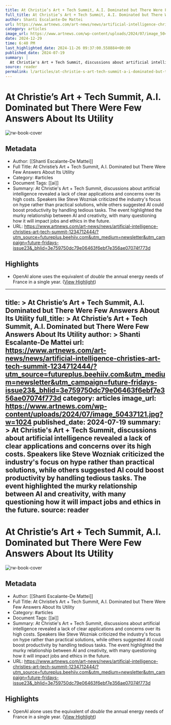 ```yaml
---
title: At Christie’s Art + Tech Summit, A.I. Dominated but There Were Few Answers About Its Utility
full_title: At Christie’s Art + Tech Summit, A.I. Dominated but There Were Few Answers About Its Utility
author: Shanti Escalante-De Mattei
url: https://www.artnews.com/art-news/news/artificial-intelligence-christies-art-tech-summit-1234712444/?utm_source=futureplus.beehiiv.com&utm_medium=newsletter&utm_campaign=future-fridays-issue23&_bhlid=3e759750dc79e06463f6ebf7e356ae07074f773d
category: articles
image_url: https://www.artnews.com/wp-content/uploads/2024/07/image_50437121.jpg?w=1024
date: 2024-12-29
time: 6:40 PM
last_highlighted_date: 2024-11-26 09:37:00.558884+00:00
published_date: 2024-07-19
summary: |
  At Christie's Art + Tech Summit, discussions about artificial intelligence revealed a lack of clear applications and concerns over its high costs. Speakers like Steve Wozniak criticized the industry's focus on hype rather than practical solutions, while others suggested AI could boost productivity by handling tedious tasks. The event highlighted the murky relationship between AI and creativity, with many questioning how it will impact jobs and ethics in the future.
source: reader
permalink: l/articles/at-christie-s-art-tech-summit-a-i-dominated-but-there-were-few-answers-about-its-utility
---
```

# At Christie’s Art + Tech Summit, A.I. Dominated but There Were Few Answers About Its Utility

![rw-book-cover](https://www.artnews.com/wp-content/uploads/2024/07/image_50437121.jpg?w=1024)

## Metadata
- Author: [[Shanti Escalante-De Mattei]]
- Full Title: At Christie’s Art + Tech Summit, A.I. Dominated but There Were Few Answers About Its Utility
- Category: #articles
- Document Tags: [[ai]] 
- Summary: At Christie's Art + Tech Summit, discussions about artificial intelligence revealed a lack of clear applications and concerns over its high costs. Speakers like Steve Wozniak criticized the industry's focus on hype rather than practical solutions, while others suggested AI could boost productivity by handling tedious tasks. The event highlighted the murky relationship between AI and creativity, with many questioning how it will impact jobs and ethics in the future.
- URL: https://www.artnews.com/art-news/news/artificial-intelligence-christies-art-tech-summit-1234712444/?utm_source=futureplus.beehiiv.com&utm_medium=newsletter&utm_campaign=future-fridays-issue23&_bhlid=3e759750dc79e06463f6ebf7e356ae07074f773d

## Highlights
- OpenAI alone uses the equivalent of *double* the annual energy needs of France in a single year. ([View Highlight](https://read.readwise.io/read/01jdkx9knsyye81fd26nar53ze))


---
title: >
  At Christie’s Art + Tech Summit, A.I. Dominated but There Were Few Answers About Its Utility
full_title: >
  At Christie’s Art + Tech Summit, A.I. Dominated but There Were Few Answers About Its Utility
author: >
  Shanti Escalante-De Mattei
url: https://www.artnews.com/art-news/news/artificial-intelligence-christies-art-tech-summit-1234712444/?utm_source=futureplus.beehiiv.com&utm_medium=newsletter&utm_campaign=future-fridays-issue23&_bhlid=3e759750dc79e06463f6ebf7e356ae07074f773d
category: articles
image_url: https://www.artnews.com/wp-content/uploads/2024/07/image_50437121.jpg?w=1024
published_date: 2024-07-19
summary: >
  At Christie's Art + Tech Summit, discussions about artificial intelligence revealed a lack of clear applications and concerns over its high costs. Speakers like Steve Wozniak criticized the industry's focus on hype rather than practical solutions, while others suggested AI could boost productivity by handling tedious tasks. The event highlighted the murky relationship between AI and creativity, with many questioning how it will impact jobs and ethics in the future.
source: reader
---
# At Christie’s Art + Tech Summit, A.I. Dominated but There Were Few Answers About Its Utility

![rw-book-cover](https://www.artnews.com/wp-content/uploads/2024/07/image_50437121.jpg?w=1024)

## Metadata
- Author: [[Shanti Escalante-De Mattei]]
- Full Title: At Christie’s Art + Tech Summit, A.I. Dominated but There Were Few Answers About Its Utility
- Category: #articles
- Document Tags: [[ai]] 
- Summary: At Christie's Art + Tech Summit, discussions about artificial intelligence revealed a lack of clear applications and concerns over its high costs. Speakers like Steve Wozniak criticized the industry's focus on hype rather than practical solutions, while others suggested AI could boost productivity by handling tedious tasks. The event highlighted the murky relationship between AI and creativity, with many questioning how it will impact jobs and ethics in the future.
- URL: https://www.artnews.com/art-news/news/artificial-intelligence-christies-art-tech-summit-1234712444/?utm_source=futureplus.beehiiv.com&utm_medium=newsletter&utm_campaign=future-fridays-issue23&_bhlid=3e759750dc79e06463f6ebf7e356ae07074f773d

## Highlights
- OpenAI alone uses the equivalent of *double* the annual energy needs of France in a single year. ([View Highlight](https://read.readwise.io/read/01jdkx9knsyye81fd26nar53ze))



